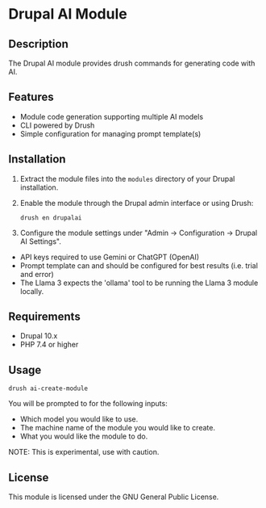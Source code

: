 # Drupal AI Module

## Description
The Drupal AI module provides drush commands for generating code with AI.

## Features
- Module code generation supporting multiple AI models
- CLI powered by Drush
- Simple configuration for managing prompt template(s)

## Installation
1. Extract the module files into the `modules` directory of your Drupal installation.
2. Enable the module through the Drupal admin interface or using Drush:

   ```
   drush en drupalai
   ```

3. Configure the module settings under "Admin -> Configuration -> Drupal AI Settings".
- API keys required to use Gemini or ChatGPT (OpenAI)
- Prompt template can and should be configured for best results (i.e. trial and error)
- The Llama 3 expects the 'ollama' tool to be running the Llama 3 module locally.

## Requirements
- Drupal 10.x
- PHP 7.4 or higher

## Usage

   ```
   drush ai-create-module
   ```

You will be prompted to for the following inputs:
- Which model you would like to use.
- The machine name of the module you would like to create.
- What you would like the module to do.

NOTE: This is experimental, use with caution.

## License
This module is licensed under the GNU General Public License.
